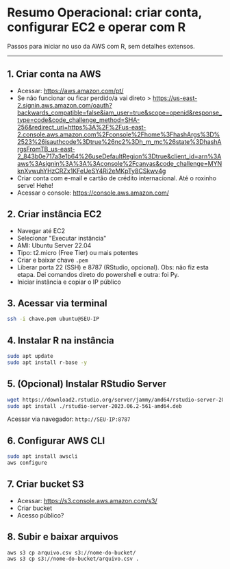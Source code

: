 # Resumo Operacional: criar conta, configurar EC2 e operar com R

Passos para iniciar no uso da AWS com R, sem detalhes extensos.

---

## 1. Criar conta na AWS
- Acessar: https://aws.amazon.com/pt/
- Se não funcionar ou ficar perdido/a vai direto > https://us-east-2.signin.aws.amazon.com/oauth?backwards_compatible=false&iam_user=true&scope=openid&response_type=code&code_challenge_method=SHA-256&redirect_uri=https%3A%2F%2Fus-east-2.console.aws.amazon.com%2Fconsole%2Fhome%3FhashArgs%3D%2523%26isauthcode%3Dtrue%26nc2%3Dh_m_mc%26state%3DhashArgsFromTB_us-east-2_843b0e717a3e1b64%26useDefaultRegion%3Dtrue&client_id=arn%3Aaws%3Asignin%3A%3A%3Aconsole%2Fcanvas&code_challenge=MYNknXvwuhYHzCRZx1KFeUeSY4Ri2eMKpTy8CSkwv4g
- Criar conta com e-mail e cartão de crédito internacional. Até o roxinho serve! Hehe!
- Acessar o console: https://console.aws.amazon.com/

## 2. Criar instância EC2
- Navegar até EC2
- Selecionar "Executar instância"
- AMI: Ubuntu Server 22.04
- Tipo: t2.micro (Free Tier) ou mais potentes
- Criar e baixar chave `.pem`
- Liberar porta 22 (SSH) e 8787 (RStudio, opcional). Obs: não fiz esta etapa. Dei comandos direto do powershell e outra: foi Py.
- Iniciar instância e copiar o IP público

## 3. Acessar via terminal
```bash
ssh -i chave.pem ubuntu@SEU-IP
```

## 4. Instalar R na instância
```bash
sudo apt update
sudo apt install r-base -y
```

## 5. (Opcional) Instalar RStudio Server
```bash
wget https://download2.rstudio.org/server/jammy/amd64/rstudio-server-2023.06.2-561-amd64.deb
sudo apt install ./rstudio-server-2023.06.2-561-amd64.deb
```
Acessar via navegador: `http://SEU-IP:8787`

## 6. Configurar AWS CLI
```bash
sudo apt install awscli
aws configure
```

## 7. Criar bucket S3
- Acessar: https://s3.console.aws.amazon.com/s3/
- Criar bucket
- Acesso público?

## 8. Subir e baixar arquivos
```bash
aws s3 cp arquivo.csv s3://nome-do-bucket/
aws s3 cp s3://nome-do-bucket/arquivo.csv .
```
